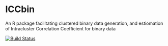 # ICCbin
An R package facilitating clustered binary data generation, and estiomation of Intracluster Correlation Coefficient for binary data

[![Build Status](https://travis-ci.org/akhtarh/ICCbin.svg?branch=master)](https://travis-ci.org/akhtarh/ICCbin)

